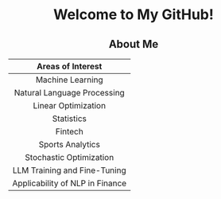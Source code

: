 <div align="center">

# Welcome to My GitHub!

## About Me

| Areas of Interest          |
|----------------------------|
| <div align = "center"> Machine Learning </div>          |
| <div align = "center"> Natural Language Processing </div> |
| <div align = "center"> Linear Optimization  </div>        |
| <div align = "center"> Statistics       </div>           |
| <div align = "center"> Fintech      </div>               |
| <div align = "center"> Sports Analytics    </div>        |
| <div align = "center"> Stochastic Optimization </div>   |
| <div align = "center"> LLM Training and Fine-Tuning </div> |
| <div align = "center"> Applicability of NLP in Finance  </div> | 




</div>
